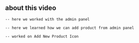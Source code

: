 ## about this video

    -- here we worked with the admin panel
    
    -- here we learned how we can add product from admin panel

    -- worked on Add New Product Icon

    
  
